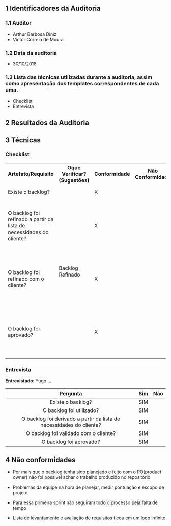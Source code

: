 ## 1 Identificadores da Auditoria

### 1.1 Auditor

- Arthur Barbosa Diniz
- Victor Correia de Moura


### 1.2 Data da auditoria

- 30/10/2018

### 1.3 Lista das técnicas utilizadas durante a auditoria, assim como apresentação dos templates correspondentes de cada uma.

* Checklist
* Entrevista

## 2 Resultados da Auditoria

## 3 Técnicas

### Checklist


<table>
  <tr>
    <th>Artefato/Requisito</th>
    <th>Oque Verificar? (Sugestões)</th>
    <th>Conformidade</th>
    <th>Não Conformidade</th>
    <th>Observação</th>
    <th>Evidências</th>
  </tr>
  <tr>
    <td>Existe o backlog?</td>
    <td rowspan="4">Backlog Refinado</td>
    <td>X</td>
    <td></td>
    <td></td>
    <td>Backlog do Produto</td>
  </tr>
  <tr>
    <td>O backlog foi refinado a partir da lista de necessidades do cliente?</td>
    <td>X</td>
    <td></td>
    <td>Foi feita a partir do final de cada sprint</td>
    <td>Podem ser visualizados no repositório da disciplina em forma de issue</td>
  </tr>
  <tr>
    <td>O backlog foi refinado com o cliente?</td>
    <td>X</td>
    <td></td>
    <td>Foi feita a partir do final de cada sprint</td>
    <td>Podem ser visualizados no repositório da disciplina em forma de issue</td>
  </tr>
  <tr>
    <td>O backlog foi aprovado?</td>
    <td>X</td>
    <td></td>
    <td>Durante todo o momento foi aprovado pelo PO</td>
    <td>Podem ser visualizados no repositório da disciplina em forma de issue</td>
  </tr>
</table>

### Entrevista

**Entrevistado**: Yugo ...

|Pergunta| Sim |Não |
|:---:|:---:|:---:|
|Existe o backlog?|SIM| |
|O backlog foi utilizado?|SIM| |
|O backlog foi derivado a partir da lista de necessidades do cliente?|SIM| |
| O backlog foi validado com o cliente?|SIM| |
|O backlog foi aprovado?|SIM| |



## 4 Não conformidades

- Por mais que o backlog tenha sido planejado e feito com o PO(product owner) não foi possivel achar o trabalho produzido no repositório

- Problemas da equipe na hora de planejar, medir pontuação e escopo de projeto

- Para essa primeira sprint não seguiram todo o processo pela falta de tempo

- Lista de levantamento e avaliação de requisitos ficou em um loop infinito 
